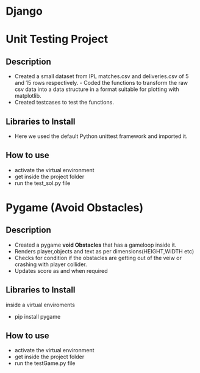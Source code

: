 # Django

# Unit Testing Project

## Description

- Created a small dataset from IPL matches.csv and deliveries.csv of 5 and 15 rows respectively. - Coded the functions to transform the raw csv data into a data structure in a format suitable for plotting with matplotlib.
- Created testcases to test the functions.

## Libraries to Install
- Here we used the default Python unittest framework and imported it.

## How to use

- activate the virtual environment
- get inside the project folder
- run the test_sol.py file

# Pygame (Avoid Obstacles)

## Description

- Created a pygame **void Obstacles** that has a gameloop inside it.
- Renders player,objects and text as per dimensions(HEIGHT,WIDTH etc)
- Checks for condition if the obstacles are getting out of the veiw or crashing with player collider.
- Updates score as and when required

## Libraries to Install
inside a virtual enviroments
- pip install pygame

## How to use
- activate the virtual environment
- get inside the project folder
- run the testGame.py file
